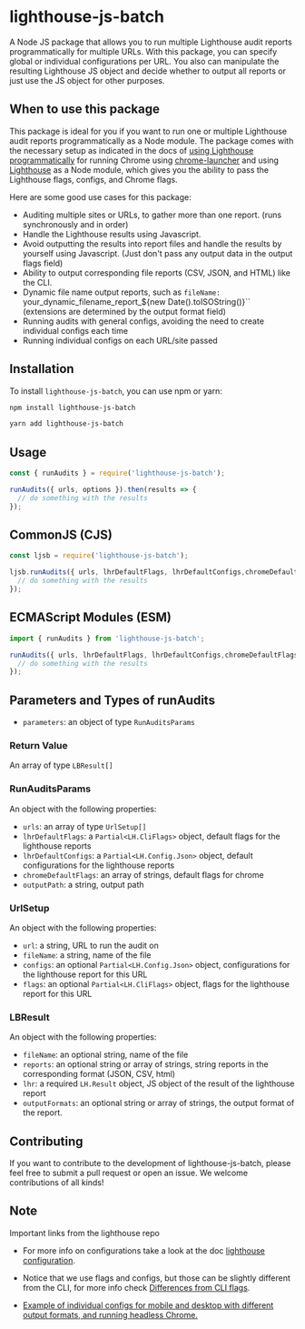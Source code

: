 # lighthouse-js-batch

A Node JS package that allows you to run multiple Lighthouse audit reports programmatically for multiple URLs. With this package, you can specify global or individual configurations per URL. You also can manipulate the resulting Lighthouse JS object and decide whether to output all reports or just use the JS object for other purposes.

## When to use this package

This package is ideal for you if you want to run one or multiple Lighthouse audit reports programmatically as a Node module. The package comes with the necessary setup as indicated in the docs of [using Lighthouse programmatically](https://github.com/GoogleChrome/lighthouse/blob/HEAD/docs/readme.md#using-programmatically) for running Chrome using [chrome-launcher](https://www.npmjs.com/package/chrome-launcher) and using [Lighthouse](https://www.npmjs.com/package/lighthouse) as a Node module, which gives you the ability to pass the Lighthouse flags, configs, and Chrome flags.

Here are some good use cases for this package:

- Auditing multiple sites or URLs, to gather more than one report. (runs synchronously and in order)
- Handle the Lighthouse results using Javascript.
- Avoid outputting the results into report files and handle the results by yourself using Javascript. (Just don't pass any output data in the output flags field)
- Ability to output corresponding file reports (CSV, JSON, and HTML) like the CLI.
- Dynamic file name output reports, such as `fileName: `your_dynamic_filename_report_${new Date().toISOString()}`` (extensions are determined by the output format field)
- Running audits with general configs, avoiding the need to create individual configs each time
- Running individual configs on each URL/site passed

## Installation

To install `lighthouse-js-batch`, you can use npm or yarn:

```bash
npm install lighthouse-js-batch
```

```bash
yarn add lighthouse-js-batch
```

## Usage

```javascript
const { runAudits } = require('lighthouse-js-batch');

runAudits({ urls, options }).then(results => {
  // do something with the results
});
```
## CommonJS (CJS)
```js
const ljsb = require('lighthouse-js-batch');

ljsb.runAudits({ urls, lhrDefaultFlags, lhrDefaultConfigs,chromeDefaultFlags, outputPath  }).then((results) => {
  // do something with the results
});

```
## ECMAScript Modules (ESM)
```js
import { runAudits } from 'lighthouse-js-batch';

runAudits({ urls, lhrDefaultFlags, lhrDefaultConfigs,chromeDefaultFlags, outputPath  }).then((results) => {
  // do something with the results
});
```

## Parameters and Types of runAudits
- `parameters`: an object of type `RunAuditsParams`

### Return Value
An array of type `LBResult[]`

### RunAuditsParams
An object with the following properties:
- `urls`: an array of type `UrlSetup[]`
- `lhrDefaultFlags`: a `Partial<LH.CliFlags>` object, default flags for the lighthouse reports
- `lhrDefaultConfigs`: a `Partial<LH.Config.Json>` object, default configurations for the lighthouse reports
- `chromeDefaultFlags`: an array of strings, default flags for chrome
- `outputPath`: a string, output path

### UrlSetup
An object with the following properties:
- `url`: a string, URL to run the audit on
- `fileName`: a string, name of the file
- `configs`: an optional `Partial<LH.Config.Json>` object, configurations for the lighthouse report for this URL
- `flags`: an optional `Partial<LH.CliFlags>` object, flags for the lighthouse report for this URL

### LBResult
An object with the following properties:
- `fileName`: an optional string, name of the file
- `reports`: an optional string or array of strings, string reports in the corresponding format (JSON, CSV, html)
- `lhr`: a required `LH.Result` object, JS object of the result of the lighthouse report
- `outputFormats`: an optional string or array of strings, the output format of the report.

## Contributing
If you want to contribute to the development of lighthouse-js-batch, please feel free to submit a pull request or open an issue. We welcome contributions of all kinds!

## Note
Important links from the lighthouse repo

- For more info on configurations take a look at the doc [lighthouse configuration](https://github.com/GoogleChrome/lighthouse/blob/main/docs/configuration.md).

- Notice that we use flags and configs, but those can be slightly different from the CLI, for more info check [Differences from CLI flags](https://github.com/GoogleChrome/lighthouse/blob/HEAD/docs/readme.md#differences-from-cli-flags).

- [Example of individual configs for mobile and desktop with different output formats, and running headless Chrome.](https://github.com/AlejandroRV/lighthouse-js-batch/blob/main/examples/index.js)